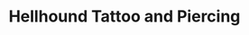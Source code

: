 ---
title: "Hellhound Tattoo and Piercing"
url: /bristol/hellhound-tattoo-and-piercing/
shop: tattoo
---